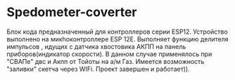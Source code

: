 # Spedometer-coverter
Блок кода предназначенный для контроллеров серии ESP12.
Устройство выполнено на микhоконтроллере ESP 12E. Выполняет функцию делителя импульсов , идущих с датчика хвостовика АКПП на панель приборов(индикатор скорости).
В данном случае применялось при "СВАПе" двс и Акпп от Тойоты на а/м Газ.
Имеется возможность "заливки" скетча через WIFi.
Проект завершен и работает)).
